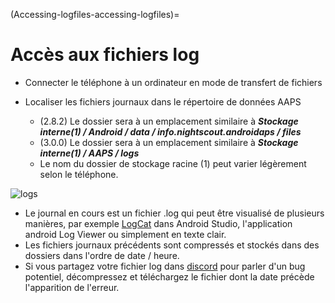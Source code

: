 (Accessing-logfiles-accessing-logfiles)=

# Accès aux fichiers log

* Connecter le téléphone à un ordinateur en mode de transfert de fichiers
* Localiser les fichiers journaux dans le répertoire de données AAPS
    
    * (2.8.2) Le dossier sera à un emplacement similaire à ***Stockage interne(1) / Android / data / info.nightscout.androidaps / files***
    * (3.0.0) Le dossier sera à un emplacement similaire à ***Stockage interne(1) / AAPS / logs***
    * Le nom du dossier de stockage racine (1) peut varier légèrement selon le téléphone.

![logs](../images/aapslog.png)

* Le journal en cours est un fichier .log qui peut être visualisé de plusieurs manières, par exemple [LogCat](https://developer.android.com/studio/debug/am-logcat.html) dans Android Studio, l'application android Log Viewer ou simplement en texte clair. 
* Les fichiers journaux précédents sont compressés et stockés dans des dossiers dans l'ordre de date / heure. 
* Si vous partagez votre fichier log dans [discord](https://discord.gg/4fQUWHZ4Mw) pour parler d'un bug potentiel, décompressez et téléchargez le fichier dont la date précède l'apparition de l'erreur.